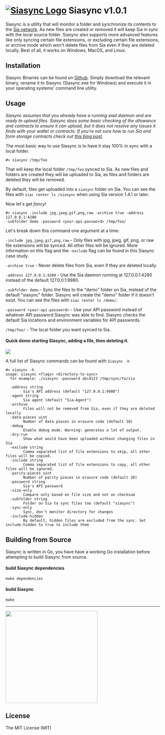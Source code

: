 # [![Siasync Logo](https://i.imgur.com/bUJTPqU.png)](https://medium.com/@tbenz9/introducing-siasync-27452e90682f) Siasync v1.0.1

Siasync is a utility that will monitor a folder and synchronize its contents
to the [Sia network](https://sia.tech/). As new files are created or removed it
will keep Sia in sync with the local source folder. Siasync also supports more
advanced features like only syncing certain file extensions, or excluding
certain file extensions, or archive mode which won't delete files from Sia even
if they are deleted locally. Best of all, it works on Windows, MacOS, and Linux.

## Installation
Siasync Binaries can be found on [Github](https://github.com/tbenz9/siasync/releases).  Simply download the
relevant binary, rename it to Siasync (Siasync.exe for Windows) and execute it in your operating systems' command line utility.

## Usage
*Siasync assumes that you already have a running siad daemon and are ready to
upload files. Siasync does some basic checking of the allowance and contracts to
ensure it can upload, but it does not resolve any issues it finds with your
wallet or contracts. If you're not sure how to run Sia and form storage
contracts check out [this blog
post](https://blog.sia.tech/a-guide-to-sia-ui-v1-4-0-7ec3dfcae35a).*

The most basic way to use Siasync is to have it stay 100% in sync with a local
folder.

```
#> siasync /tmp/foo
```

That will keep the local folder `/tmp/foo` synced to Sia. As new files and
folders are created they will be uploaded to Sia, as files and folders are
deleted they will be removed.

By default, files get uploaded into a `siasync` folder on Sia.  You can see the
files with `siac renter ls /siasync` when using Sia version 1.4.1 or later.

Now let's get *fancy*!

```
#> siasync -include jpg,jpeg,gif,png,raw -archive true -address 127.0.0.1:4280
-subfolder demo -password <your-api-password> /tmp/foo/
```

Let's break down this command one argument at a time:


`-include jpg,jpeg,gif,png,raw` - Only files with jpg, jpeg, gif, png, or raw
file extensions will be synced. All other files will be ignored. More
information on this flag and the `-exclude` flag can be found in this Siasync
case study.

`-archive true` - Never delete files from Sia, even if they are deleted locally.

`-address 127.0.0.1:4280` - Use the Sia daemon running at 127.0.0.1:4280 instead
of the default 127.0.0.1:9980.

`-subfolder demo` - Sync the files to the "demo" folder on Sia, instead of the
default "siasync" folder. Siasync will create the "demo" folder if it doesn't
exist. You can see the files with `siac renter ls /demo/`.

`-password <your-api-password>` - Use your API password instead of whatever API
password Siasync was able to find. Siasync checks the default Sia locations and
environment variables for API passwords.

`/tmp/foo/` - The local folder you want synced to Sia.

#### Quick demo starting Siasync, adding a file, then deleting it.
[![](https://i.imgur.com/YEnCuKV.gif)](https://medium.com/@tbenz9/introducing-siasync-27452e90682f)

A full list of Siasync commands can be found with `Siasync -h`
```
#> siasync -h
usage: siasync <flags> <directory-to-sync>
  for example: ./siasync -password abcd123 /tmp/sync/to/sia

  -address string
        Sia's API address (default "127.0.0.1:9980")
  -agent string
        Sia agent (default "Sia-Agent")
  -archive
        Files will not be removed from Sia, even if they are deleted locally
  -data-pieces uint
        Number of data pieces in erasure code (default 10)
  -debug
        Enable debug mode. Warning: generates a lot of output.
  -dry-run
        Show what would have been uploaded without changing files in Sia
  -exclude string
        Comma separated list of file extensions to skip, all other files will be copied.
  -include string
        Comma separated list of file extensions to copy, all other files will be ignored.
  -parity-pieces uint
        Number of parity pieces in erasure code (default 30)
  -password string
        Sia's API password
  -size-only
        Compare only based on file size and not on checksum
  -subfolder string
        Folder on Sia to sync files too (default "siasync")
  -sync-only
        Sync, don't monitor directory for changes
  -include-hidden
        By default, hidden files are excluded from the sync. Set include-hidden to true to include them
```

## Building from Source
Siasync is written in Go, you have have a working Go installation before
attempting to build Siasync from source.

#### build Siasync dependencies
`make dependencies`

#### build Siasync
`make`

---

<a href="https://sia.tech"><img
src="https://files.helpdocs.io/YzA4Zq3JuM/other/1571158167508/built-with-sia-color.png"
width="300"></a>

## License
The MIT License (MIT)
